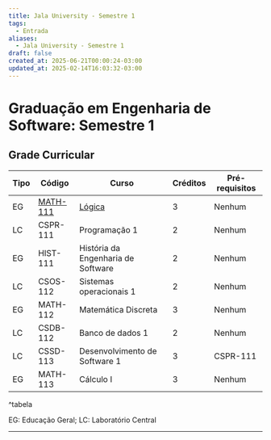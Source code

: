 ```yaml
---
title: Jala University - Semestre 1
tags:
  - Entrada
aliases:
  - Jala University - Semestre 1
draft: false
created_at: 2025-06-21T00:00:24-03:00
updated_at: 2025-02-14T16:03:32-03:00
---
```


# Graduação em Engenharia de Software: Semestre 1
## Grade Curricular

| Tipo | Código                                                  | Curso                                                 | Créditos | Pré-requisitos |
| ---- | ------------------------------------------------------- | ----------------------------------------------------- | -------- | -------------- |
| EG   | [MATH-111](../../../../../../Jala_University-Logica.md) | [Lógica](../../../../../../Jala_University-Logica.md) | 3        | Nenhum         |
| LC   | CSPR-111                                                | Programação 1                                         | 2        | Nenhum         |
| EG   | HIST-111                                                | História da Engenharia de Software                    | 2        | Nenhum         |
| LC   | CSOS-112                                                | Sistemas operacionais 1                               | 2        | Nenhum         |
| EG   | MATH-112                                                | Matemática Discreta                                   | 3        | Nenhum         |
| LC   | CSDB-112                                                | Banco de dados 1                                      | 2        | Nenhum         |
| LC   | CSSD-113                                                | Desenvolvimento de Software 1                         | 3        | CSPR-111       |
| EG   | MATH-113                                                | Cálculo I                                             | 3        | Nenhum         |

^tabela

EG: Educação Geral; LC: Laboratório Central

---

